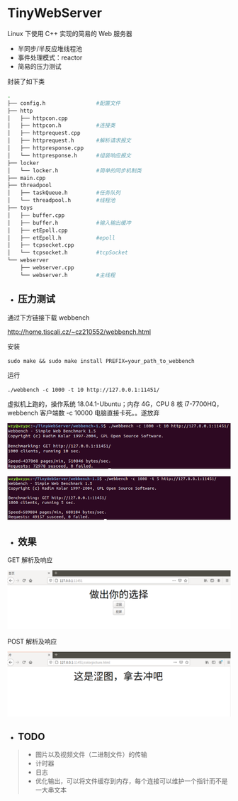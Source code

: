 # TinyWebServer

Linux 下使用 C++ 实现的简易的 Web 服务器

+ 半同步/半反应堆线程池
+ 事件处理模式：reactor
+ 简易的压力测试

封装了如下类

```bash
.
├── config.h                #配置文件
├── http
│   ├── httpcon.cpp
│   ├── httpcon.h           #连接类
│   ├── httprequest.cpp
│   ├── httprequest.h       #解析请求报文
│   ├── httpresponse.cpp
│   └── httpresponse.h      #组装响应报文
├── locker
│   └── locker.h            #简单的同步机制类
├── main.cpp
├── threadpool
│   ├── taskQueue.h         #任务队列
│   └── threadpool.h        #线程池
├── toys
│   ├── buffer.cpp
│   ├── buffer.h            #输入输出缓冲
│   ├── etEpoll.cpp
│   ├── etEpoll.h           #epoll
│   ├── tcpsocket.cpp
│   └── tcpsocket.h         #tcpSocket
└── webserver
    ├── webserver.cpp
    └── webserver.h         #主线程
```

+ ## 压力测试

通过下方链接下载 webbench

http://home.tiscali.cz/~cz210552/webbench.html

安装

`sudo make && sudo make install PREFIX=your_path_to_webbench`

运行

`./webbench -c 1000 -t 10 http://127.0.0.1:11451/`

虚拟机上跑的，操作系统 18.04.1-Ubuntu；内存 4G，CPU 8 核 i7-7700HQ，webbench 客户端数 -c 10000 电脑直接卡死。。遂放弃

![](test/png/test1.png)

![](test/png/test2.png)

+ ## 效果

GET 解析及响应

![](test/png/index.png)

POST 解析及响应

![](test/png/picture.png)

+ ## TODO

>+ 图片以及视频文件（二进制文件）的传输
>+ 计时器
>+ 日志
>+ 优化输出，可以将文件缓存到内存，每个连接可以维护一个指针而不是一大串文本